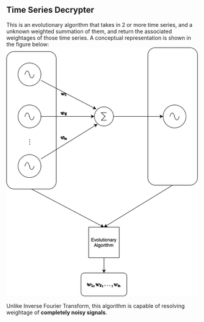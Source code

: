 ## Time Series Decrypter
This is an evolutionary algorithm that takes in 2 or more time series, and a unknown weighted summation of them, and return the associated weightages of those time series. A conceptual representation is shown in the figure below:
![Working Schematic](Working.png)

Unlike Inverse Fourier Transform, this algorithm is capable of resolving weightage of **completely noisy signals**.